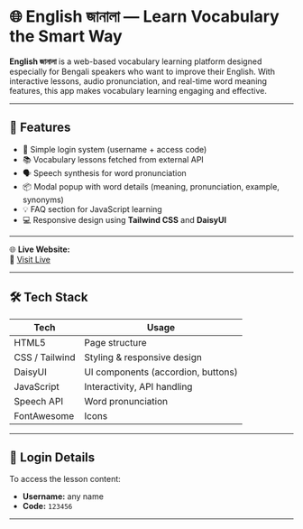 # 🌐 English জানালা — Learn Vocabulary the Smart Way

**English জানালা** is a web-based vocabulary learning platform designed especially for Bengali speakers who want to improve their English. With interactive lessons, audio pronunciation, and real-time word meaning features, this app makes vocabulary learning engaging and effective.

---

## 🚀 Features

- 🔐 Simple login system (username + access code)
- 📚 Vocabulary lessons fetched from external API
- 🗣️ Speech synthesis for word pronunciation
- 📦 Modal popup with word details (meaning, pronunciation, example, synonyms)
- 💡 FAQ section for JavaScript learning
- 💻 Responsive design using **Tailwind CSS** and **DaisyUI**

---

🌐 **Live Website:**  
🔗 [Visit Live](sazid0411-assignment-06.surge.sh)



---

## 🛠️ Tech Stack

| Tech            | Usage                          |
|-----------------|--------------------------------|
| HTML5           | Page structure                 |
| CSS / Tailwind  | Styling & responsive design    |
| DaisyUI         | UI components (accordion, buttons) |
| JavaScript      | Interactivity, API handling    |
| Speech API      | Word pronunciation             |
| FontAwesome     | Icons                          |

---

## 🔑 Login Details

To access the lesson content:
- **Username:** any name
- **Code:** `123456`

---

